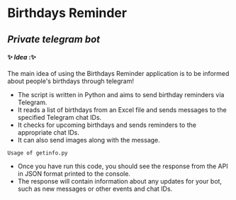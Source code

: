 # Birthdays Reminder
## _Private telegram bot_
#### ✨ _Idea_ :✨
The main idea of using the Birthdays Reminder application is to be informed about people's birthdays through telegram!

- The script is written in Python and aims to send birthday reminders via Telegram. 
- It reads a list of birthdays from an Excel file and sends messages to the specified Telegram chat IDs.
- It checks for upcoming birthdays and sends reminders to the appropriate chat IDs. 
- It can also send images along with the message.

```
Usage of getinfo.py
```
- Once you have run this code, you should see the response from the API in JSON format printed to the console. 
- The response will contain information about any updates for your bot, such as new messages or other events and chat IDs.
